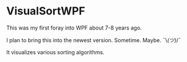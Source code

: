 # VisualSortWPF

This was my first foray into WPF about 7-8 years ago.

I plan to bring this into the newest version. Sometime. Maybe. ¯\\_(ツ)_/¯

It visualizes various sorting algorithms.
